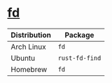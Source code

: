# [fd](https://github.com/sharkdp/fd)

| Distribution | Package        |
| ------------ | -------------- |
| Arch Linux   | `fd`           |
| Ubuntu       | `rust-fd-find` |
| Homebrew     | `fd`           |

